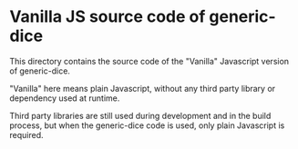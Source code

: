 # Vanilla JS source code of generic-dice

This directory contains the source code of the "Vanilla" Javascript version of generic-dice.

"Vanilla" here means plain Javascript, without any third party library or dependency used at runtime.

Third party libraries are still used during development and in the build process, but when the generic-dice code is used, only plain Javascript is required.
